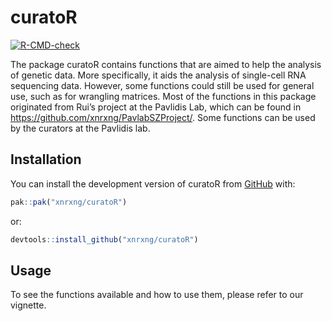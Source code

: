 
<!-- README.md is generated from README.Rmd. Please edit that file -->

# curatoR

<!-- badges: start -->
[![R-CMD-check](https://github.com/xnrxng/curatoR/actions/workflows/R-CMD-check.yaml/badge.svg)](https://github.com/xnrxng/curatoR/actions/workflows/R-CMD-check.yaml)
<!-- badges: end -->

The package curatoR contains functions that are aimed to help the
analysis of genetic data. More specifically, it aids the analysis of
single-cell RNA sequencing data. However, some functions could still be
used for general use, such as for wrangling matrices. Most of the
functions in this package originated from Rui’s project at the Pavlidis
Lab, which can be found in <https://github.com/xnrxng/PavlabSZProject/>.
Some functions can be used by the curators at the Pavlidis lab.

## Installation

You can install the development version of curatoR from
[GitHub](https://github.com/xnrxng/curatoR) with:

``` r
pak::pak("xnrxng/curatoR")
```

or:

``` r
devtools::install_github("xnrxng/curatoR")
```

## Usage

To see the functions available and how to use them, please refer to our
vignette.
